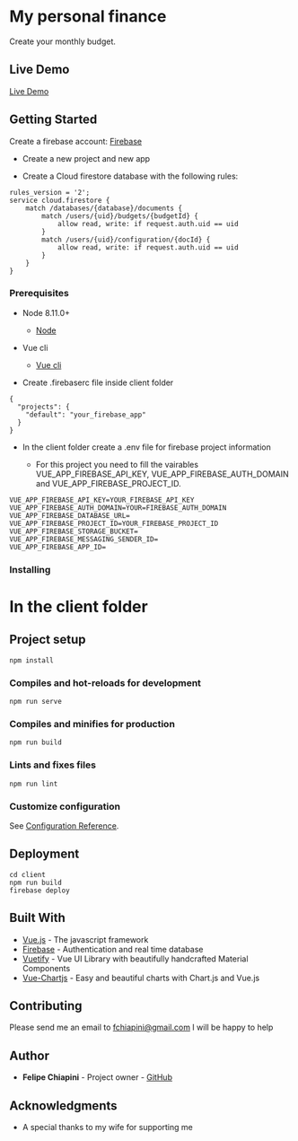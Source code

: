 # My personal finance

Create your monthly budget.

## Live Demo

[Live Demo](https://fir-app-3e66a.firebaseapp.com)

## Getting Started

Create a firebase account:
[Firebase](https://firebase.google.com/)

- Create a new project and new app

- Create a Cloud firestore database with the following rules:

```
rules_version = '2';
service cloud.firestore {
    match /databases/{database}/documents {
        match /users/{uid}/budgets/{budgetId} {
            allow read, write: if request.auth.uid == uid
        }
        match /users/{uid}/configuration/{docId} {
            allow read, write: if request.auth.uid == uid
        }
    }
}
```

### Prerequisites

- Node 8.11.0+
  - [Node](https://nodejs.org/en/)
- Vue cli

  - [Vue cli](https://cli.vuejs.org/guide/installation.html)

- Create .firebaserc file inside client folder

```
{
  "projects": {
    "default": "your_firebase_app"
  }
}
```

- In the client folder create a .env file for firebase project information

  - For this project you need to fill the vairables VUE_APP_FIREBASE_API_KEY, VUE_APP_FIREBASE_AUTH_DOMAIN and VUE_APP_FIREBASE_PROJECT_ID.

```
VUE_APP_FIREBASE_API_KEY=YOUR_FIREBASE_API_KEY
VUE_APP_FIREBASE_AUTH_DOMAIN=YOUR=FIREBASE_AUTH_DOMAIN
VUE_APP_FIREBASE_DATABASE_URL=
VUE_APP_FIREBASE_PROJECT_ID=YOUR_FIREBASE_PROJECT_ID
VUE_APP_FIREBASE_STORAGE_BUCKET=
VUE_APP_FIREBASE_MESSAGING_SENDER_ID=
VUE_APP_FIREBASE_APP_ID=
```

### Installing

# In the client folder

## Project setup

```
npm install
```

### Compiles and hot-reloads for development

```
npm run serve
```

### Compiles and minifies for production

```
npm run build
```

### Lints and fixes files

```
npm run lint
```

### Customize configuration

See [Configuration Reference](https://cli.vuejs.org/config/).

## Deployment

```
cd client
npm run build
firebase deploy
```

## Built With

- [Vue.js](https://vuejs.org/) - The javascript framework
- [Firebase](https://firebase.google.com/) - Authentication and real time database
- [Vuetify](https://vuetifyjs.com) - Vue UI Library with beautifully handcrafted Material Components
- [Vue-Chartjs](https://vue-chartjs.org/) - Easy and beautiful charts with Chart.js and Vue.js

## Contributing

Please send me an email to fchiapini@gmail.com I will be happy to help

## Author

- **Felipe Chiapini** - Project owner - [GitHub](https://github.com/fchiapini)

## Acknowledgments

- A special thanks to my wife for supporting me
